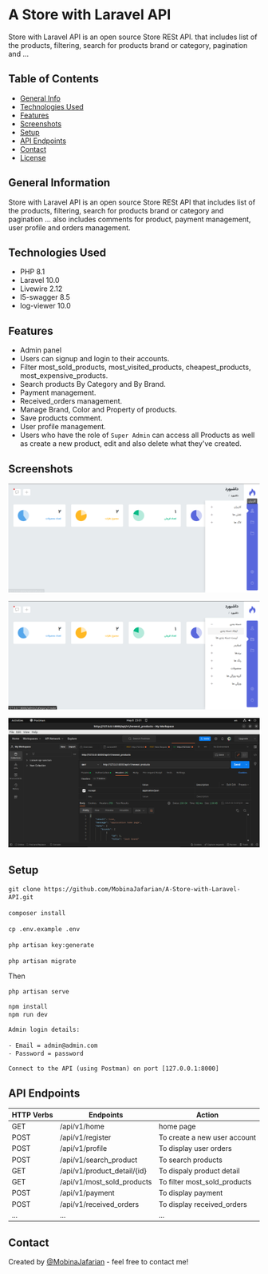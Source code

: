 # A Store with Laravel  API
Store with Laravel API is an open source Store RESt API.
that includes list of the products, filtering, search for products brand or category, pagination and ...


## Table of Contents
* [General Info](#general-information)
* [Technologies Used](#technologies-used)
* [Features](#features)
* [Screenshots](#screenshots)
* [Setup](#setup)
* [API Endpoints](#api-endpoints)
* [Contact](#contact)
* [License](#license)



## General Information
Store with Laravel API is an open source Store RESt API
that includes list of the products, filtering, search for products brand or category and pagination ...
also includes comments for product, payment management, user profile and orders management.


## Technologies Used
- PHP   8.1
- Laravel   10.0
- Livewire  2.12
- l5-swagger    8.5
- log-viewer    10.0


## Features

- Admin panel
- Users can signup and login to their accounts.
- Filter most_sold_products, most_visited_products, cheapest_products, most_expensive_products.
- Search products By Category and By Brand.
- Payment management.
- Received_orders management.
- Manage Brand, Color and Property of products.
- Save products comment.
- User profile management.
- Users who have the role of `Super Admin` can access all Products as well as create a new product, edit and also delete what they've created.


## Screenshots
![store api admin panel screenshot](./public/images/admin/screenshots/Screenshot%20from%202023-05-08%2022-47-21.png)

![store api admin panel screenshot](./public/images/admin/screenshots/Screenshot%20from%202023-05-08%2022-47-54.png)

![store api  screenshot](./public/images/screenshots/Screenshot%20from%202023-05-08%2023-01-22.png)



## Setup

```
git clone https://github.com/MobinaJafarian/A-Store-with-Laravel-API.git 

composer install

cp .env.example .env

php artisan key:generate

php artisan migrate
```
Then

```
php artisan serve
```
```
npm install
npm run dev
```

```
Admin login details: 

- Email = admin@admin.com 
- Password = password
```

```
Connect to the API (using Postman) on port [127.0.0.1:8000]
```

## API Endpoints
| HTTP Verbs | Endpoints | Action |
| --- | --- | --- |
| GET |  /api/v1/home | home page |
| POST | /api/v1/register | To create a new user account |
| POST | /api/v1/profile | To display user orders  |
| POST | /api/v1/search_product | To search products |
| GET |  /api/v1/product_detail/{id} | To dispaly product detail |
| GET | /api/v1/most_sold_products | To filter most_sold_products |
| POST | /api/v1/payment | To display payment |
| POST | /api/v1/received_orders | To display received_orders |
| ... | ... |... |



## Contact
Created by [@MobinaJafarian](https://github.com/MobinaJafarian) - feel free to contact me!